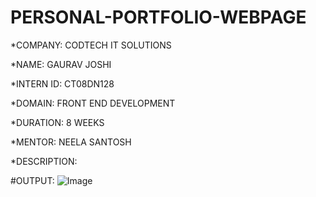 # PERSONAL-PORTFOLIO-WEBPAGE

*COMPANY: CODTECH IT SOLUTIONS

*NAME: GAURAV JOSHI

*INTERN ID: CT08DN128

*DOMAIN: FRONT END DEVELOPMENT
 
*DURATION: 8 WEEKS

*MENTOR: NEELA SANTOSH

*DESCRIPTION:

#OUTPUT:
![Image](https://github.com/user-attachments/assets/fb210402-3122-4f4e-807c-eef9932cc2e2)

